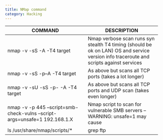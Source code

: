 ```yaml
---
title: NMap command
category: Hacking
---
```


|COMMAND                                                                        |DESCRIPTION                                                                                                                           |
|-------------------------------------------------------------------------------|--------------------------------------------------------------------------------------------------------------------------------------|
|nmap -v -sS -A -T4 target                                                      |Nmap verbose scan runs syn stealth T4 timing (should be ok on LAN) OS and service version info traceroute and scripts against services|
|nmap -v -sS -p–A -T4 target                                                    |As above but scans all TCP ports (takes a lot longer)                                                                                 |
|nmap -v -sU -sS -p- -A -T4 target                                              |As above but scans all TCP ports and UDP scan (takes even longer)                                                                     |
|nmap -v -p 445 –script=smb-check-vulns –script-args=unsafe=1 192.168.1.X       |Nmap script to scan for vulnerable SMB servers – WARNING: unsafe=1 may cause                                                          |
|ls /usr/share/nmap/scripts/* | grep ftp                                        |Search nmap scripts for keywords                                                                                                      |

